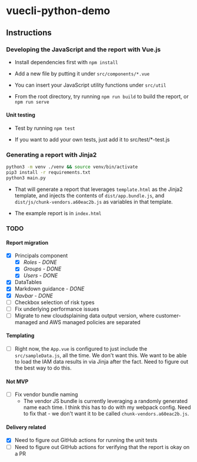 # vuecli-python-demo

## Instructions

### Developing the JavaScript and the report with Vue.js

* Install dependencies first with `npm install`

* Add a new file by putting it under `src/components/*.vue`

* You can insert your JavaScript utility functions under `src/util`

* From the root directory, try running `npm run build` to build the report, or `npm run serve`

#### Unit testing

* Test by running `npm test`

* If you want to add your own tests, just add it to src/test/*-test.js

### Generating a report with Jinja2

```bash
python3 -m venv ./venv && source venv/bin/activate
pip3 install -r requirements.txt
python3 main.py
```

* That will generate a report that leverages `template.html` as the Jinja2 template, and injects the contents of `dist/app.bundle.js`, and `dist/js/chunk-vendors.a60eac2b.js` as variables in that template.

* The example report is in `index.html`


### TODO

#### Report migration

- [x] Principals component
  - [x] _Roles - DONE_
  - [x] _Groups - DONE_
  - [x] _Users - DONE_
- [x] DataTables
- [x] Markdown guidance - _DONE_
- [x] _Navbar - DONE_
- [ ] Checkbox selection of risk types
- [ ] Fix underlying performance issues
- [ ] Migrate to new cloudsplaining data output version, where customer-managed and AWS managed policies are separated

#### Templating

- [ ] Right now, the `App.vue` is configured to just include the `src/sampleData.js`, all the time. We don't want this. We want to be able to load the IAM data results in via Jinja after the fact. Need to figure out the best way to do this.

#### Not MVP

- [ ] Fix vendor bundle naming
  * The vendor JS bundle is currently leveraging a randomly generated name each time. I think this has to do with my webpack config. Need to fix that - we don't want it to be called `chunk-vendors.a60eac2b.js`.

#### Delivery related

- [x] Need to figure out GitHub actions for running the unit tests
- [ ] Need to figure out GitHub actions for verifying that the report is okay on a PR
